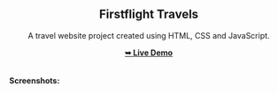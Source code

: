 <h2 align="center">Firstflight Travels</h2>
<div align="center">
<p>A travel website project created using HTML, CSS and JavaScript.</p>
<a href="https://github.com/amisha143" target="_blank"><strong>➥ Live Demo</strong></a>
</div> <br/><br/>
<b>Screenshots:</b> <br/><br/>
<img src=""></img>

